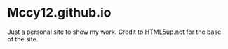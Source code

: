 # Mccy12.github.io
Just a personal site to show my work. Credit to HTML5up.net for the base of the site.
